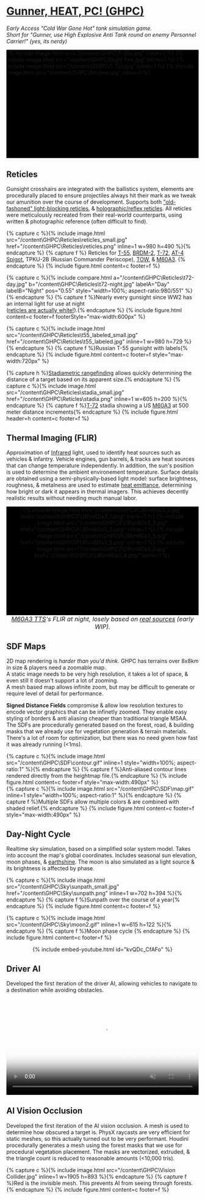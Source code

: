 <head>
	<link href="/twentytwenty/css/twentytwenty.css" rel="stylesheet" type="text/css" />
	<script src="https://code.jquery.com/jquery-3.5.1.slim.min.js" integrity="sha256-4+XzXVhsDmqanXGHaHvgh1gMQKX40OUvDEBTu8JcmNs=" crossorigin="anonymous"></script>
	<script src="/twentytwenty/js/jquery.event.move.js"></script>
	<script src="/twentytwenty/js/jquery.twentytwenty.js"></script>
	<script>$(window).on('load', function() { $(".twentytwenty-container").twentytwenty({move_with_handle_only:0, click_to_move:1}); });</script>
	<link rel="stylesheet" href="//cdnjs.cloudflare.com/ajax/libs/highlight.js/10.3.2/styles/default.min.css">
    <link rel="stylesheet" href="/index.css">
</head>

# [Gunner, HEAT, PC! (GHPC)](https://gunnerheatpc.com/ "https://gunnerheatpc.com/")
*Early Access "Cold War Gone Hot" tank simulation game.<br>Short for "Gunner, use High Explosive Anti Tank round on enemy Personnel Carrier!" (yes, its nerdy)*

<div style="display:grid; grid-template-columns: auto auto; grid-gap: 1px; background-color:black; width=100%; aspect-ratio:16/9">
	{% include image.html src="/content\GHPC\T-55s.jpg" inline=1 %}
	{% include image.html src="/content\GHPC\Night Fire.jpg" inline=1 %}
	{% include image.html src="/content\GHPC\T-72s.jpg" inline=1 %}
	{% include image.html src="/content\GHPC\Abrams.jpg" inline=1 %}
</div>

## Reticles
Gunsight crosshairs are integrated with the ballistics system, elements are procedurally placed to ensure projectiles always hit their mark as we tweak our amunition over the course of development. Supports both ["old-fashoned" light-blocking reticles](https://i.ebayimg.com/images/g/Hw8AAOSwArNdQ7DZ/s-l1600.jpg "reticle plane"), & [holographic/reflex reticles](https://upload.wikimedia.org/wikipedia/commons/4/49/Mark_III_free_gun_reflector_sight_mk_9_variant_reflex_sight_animation.gif "reflector sight").
All <span class="tooltip" tip="Crosshair & visual aids seen through a scope">reticles</span> were meticulously recreated from their real-world counterparts, using written & photographic reference (often difficult to find).

{% capture c %}{% include image.html src="/content\GHPC\Reticles\reticles_small.jpg" href="/content\GHPC\Reticles\reticles.png" inline=1 w=980 h=490 %}{% endcapture %}
{% capture f %}
	Reticles for 
	<a href="https://en.wikipedia.org/wiki/T-54/T-55" title="50s Russian Main Battle Tank">T-55</a>, 
	<a href="https://en.wikipedia.org/wiki/BRDM-2" title="60s Russian Scout Car">BRDM-2</a>, 
	<a href="https://en.wikipedia.org/wiki/T-72" title="70s Russian Main Battle Tank">T-72</a>, 
	<a href="https://en.wikipedia.org/wiki/9K111_Fagot" title="Russian Wire-Guided Anti-Tank Missile">AT-4 Spigot</a>, 
	TPKU-2B (Russian Commander Periscope), 
	<a href="https://en.wikipedia.org/wiki/BGM-71_TOW" title="US Wire-Guided Anti-Tank Missile">TOW</a>, 
	& <a href="&quot;70s US Main Battle Tank&quot;">M60A3</a>.
{% endcapture %}
{% include figure.html content=c footer=f %}

<!--<center>{% include embed-youtube.html id="9ALBTiN3ifQ" options="start=39; end=61" %}</center>-->

{% capture c %}{% include compare.html a="/content\GHPC\Reticles\t72-day.jpg" b="/content\GHPC\Reticles\t72-night.jpg" labelA="Day" labelB="Night" pos="0.55" style="width=100%; aspect-ratio:980/551" %}{% endcapture %}
{% capture f %}Nearly every gunsight since WW2 has an internal light for use at night<br>(<a href="https://i.ebayimg.com/images/g/Hw8AAOSwArNdQ7DZ/s-l1600.jpg" title="reticle plane">reticles are actually white!</a>).{% endcapture %}
{% include figure.html content=c footer=f footerStyle="max-width:600px" %}

{% capture c %}{% include image.html src="/content\GHPC\Reticles\t55_labeled_small.jpg" href="/content\GHPC\Reticles\t55_labeled.jpg" inline=1 w=980 h=729 %}{% endcapture %}
{% capture f %}Russian T-55 gunsight with labels{% endcapture %}
{% include figure.html content=c footer=f style="max-width:720px" %}

{% capture h %}<a href="https://en.wikipedia.org/wiki/Stadiametric_rangefinding" title="wikipedia">Stadiametric rangefinding</a> allows quickly determining the distance of a target based on its apparent size.{% endcapture %}
{% capture c %}{% include image.html src="/content\GHPC\Reticles\stadia_small.jpg" href="/content\GHPC\Reticles\stadia.png" inline=1 w=605 h=200 %}{% endcapture %}
{% capture f %}<a href="https://en.wikipedia.org/wiki/T-72" title="wikipedia">T-72</a> stadia showing a US <a href="https://en.wikipedia.org/wiki/M60_tank#M60A3_series" title="wikipedia">M60A3</a> at 500 meter distance increments{% endcapture %}
{% include figure.html header=h content=c footer=f %}

## Thermal Imaging (FLIR)
Approximation of [Infrared](https://en.wikipedia.org/wiki/Forward-looking_infrared "Forward Looking InfraRed wikipedia") light, used to identify heat sources such as vehicles & infantry.
Vehicle engines, gun barrels, & tracks are heat sources that can change temperature independently. In addition, the sun's position is used to determine the ambient environement temperature.
Surface details are obtained using a semi-physically-based light model: surface brightness, roughness, & metalness are used to estimate [heat emittance](https://en.wikipedia.org/wiki/Emissivity "Emissivity wikipedia"), determining how bright or dark it appears in thermal imagers. This achieves decently realistic results without needing much manual labor.

<center style="margin: 1em 0 1em 0">
	<div style="display:grid; grid-template-columns: auto auto; grid-gap: 1px; background-color:black; width=100%; aspect-ratio:16/9">
		{% include image.html src="/content\GHPC\FLIR\m60a3_1.jpg" href="/content\GHPC\FLIR\m60a3_1.png" inline=1 %}
		{% include image.html src="/content\GHPC\FLIR\m60a3_3.jpg" href="/content\GHPC\FLIR\m60a3_3.png" inline=1 %}
		{% include image.html src="/content\GHPC\FLIR\m60a3_5.jpg" href="/content\GHPC\FLIR\m60a3_5.png" inline=1 %}
		{% include image.html src="/content\GHPC\FLIR\m60a3_4.jpg" href="/content\GHPC\FLIR\m60a3_4.png" inline=1 %}
	</div>
	<figcaption style="font-size:initial; background-color:white"><em><a href="https://en.wikipedia.org/wiki/M60_tank#M60A3_series" title="wikipedia">M60A3 TTS</a>'s FLIR at night, losely based on <a href="/content\GHPC\FLIR\TTS-real.png">real sources</a> (early WIP).</em></figcaption>
</center>

## SDF Maps
<p>
2D map rendering is <i>harder than you'd think</i>. GHPC has terrains over 8x8km in size & players need a zoomable map.<br>
A static image needs to be very high resolution, it takes a lot of space, & even still it doesn't support a lot of zooming.<br>
A mesh based map allows infinite zoom, but may be difficult to generate or require level of detail for performance.<br>
</p>
<p>
<b>Signed Distance Fields</b> compromise & allow low resolution textures to encode vector graphics that can be infinetly zoomed.
They enable easy styling of borders & anti aliasing cheaper than traditional triangle MSAA.
The SDFs are procedurally generated based on the forest, road, & building masks that we already use for vegetation generation & terrain materials.
There's a lot of room for optimization, but there was no need given how fast it was already running (<1ms).
</p>

<div style="display:flex; flex-wrap:wrap; justify-content:space-between">
	<div style="margin:auto; margin-top:0px;">
		{% capture c %}{% include image.html src="/content\GHPC\SDF\contour.gif" inline=1 style="width=100%; aspect-ratio:1" %}{% endcapture %}
		{% capture f %}Anti-aliased contour lines rendered directly from the heightmap file.{% endcapture %}
		{% include figure.html content=c footer=f style="max-width:490px" %}
	</div>
	<div style="margin:auto; margin-top:0px;">
		{% capture c %}{% include image.html src="/content\GHPC\SDF\map.gif" inline=1 style="width=100%; aspect-ratio:1" %}{% endcapture %}
		{% capture f %}Multiple SDFs allow multiple colors & are combined with shaded relief.{% endcapture %}
		{% include figure.html content=c footer=f style="max-width:490px" %}
	</div>
</div>

## Day-Night Cycle
Realtime sky simulation, based on a simplified solar system model. Takes into account the map's global coordinates. Includes seasonal sun elevation, moon phases, & [earthshine](https://en.wikipedia.org/wiki/Planetshine#/media/File:New_Moon.jpg "real life earthshine (wikipedia)"). The moon is also simulated as a light source & its brightness is affected by phase.

{% capture c %}{% include image.html src="/content\GHPC\Sky\sunpath_small.jpg" href="/content\GHPC\Sky\sunpath.png" inline=1 w=702 h=394 %}{% endcapture %}
{% capture f %}Sunpath over the course of a year{% endcapture %}
{% include figure.html content=c footer=f %}

{% capture c %}{% include image.html src="/content\GHPC\Sky\moon2.gif" inline=1 w=615 h=122 %}{% endcapture %}
{% capture f %}Moon phase cycle {% endcapture %}
{% include figure.html content=c footer=f %}

<center>{% include embed-youtube.html id="kvQDc_CfAFo" %}</center>

## Driver AI
Developed the first iteration of the driver AI, allowing vehicles to navigate to a destination while avoiding obstacles.
<p>
	<video controls autoplay playsinline loop muted poster="/content/loading.png" style="width:100%">
		<source src="/content/GHPC/pathfinding.mp4" type="video/mp4">
	</video>
</p>

## AI Vision Occlusion
Developed the first iteration of the AI vision occlusion.
A mesh is used to determine how obscured a target is. PhysX raycasts are very efficient for static meshes, so this actually turned out to be very performant.
Houdini procedurally generates a mesh using the forest masks that we use for procedural vegetation placement.
The masks are vectorized, extruded, & the triangle count is reduced to reasonable amounts (<10,000 tris).

{% capture c %}{% include image.html src="/content\GHPC\Vision Collider.jpg" inline=1 w=1905 h=893 %}{% endcapture %}
{% capture f %}Red is the invisible mesh. This prevents AI from seeing through forests.{% endcapture %}
{% include figure.html content=c footer=f %}